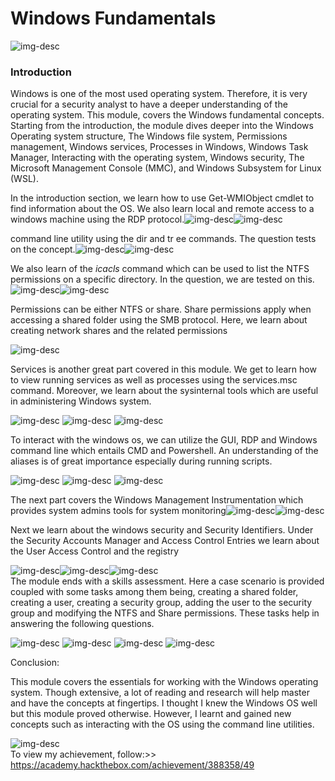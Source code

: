 # Windows Fundamentals

![img-desc](../../.gitbook/assets/cover.png)

### Introduction

Windows is one of the most used operating system. Therefore, it is very crucial for a security analyst to have a deeper understanding of the operating system. This module, covers the Windows fundamental concepts. Starting from the introduction, the module dives deeper into the Windows Operating system structure, The Windows file system, Permissions management, Windows services, Processes in Windows, Windows Task Manager, Interacting with the operating system, Windows security, The Microsoft Management Console (MMC), and Windows Subsystem for Linux (WSL).

In the introduction section, we learn how to use Get-WMIObject cmdlet to find information about the OS. We also learn local and remote access to a windows machine using the RDP protocol.![img-desc](../../.gitbook/assets/image1.jpg)![img-desc](../../.gitbook/assets/image2.jpg)

command line utility using the dir and tr ee commands. The question tests on the concept.![img-desc](../../.gitbook/assets/image3.jpg)![img-desc](../../.gitbook/assets/image4.jpg)

We also learn of the _icacls_ command which can be used to list the NTFS permissions on a specific directory. In the question, we are tested on this.![img-desc](../../.gitbook/assets/image5.jpg)![img-desc](../../.gitbook/assets/image6.jpg)

Permissions can be either NTFS or share. Share permissions apply when accessing a shared folder using the SMB protocol. Here, we learn about creating network shares and the related permissions

![img-desc](../../.gitbook/assets/image7.jpg)

Services is another great part covered in this module. We get to learn how to view running services as well as processes using the services.msc command. Moreover, we learn about the sysinternal tools which are useful in administering Windows system.

![img-desc](../../.gitbook/assets/image8.jpg) ![img-desc](../../.gitbook/assets/image9.jpg) ![img-desc](../../.gitbook/assets/image10.jpg)

To interact with the windows os, we can utilize the GUI, RDP and Windows command line which entails CMD and Powershell. An understanding of the aliases is of great importance especially during running scripts.

![img-desc](../../.gitbook/assets/image11.jpg) ![img-desc](../../.gitbook/assets/image12.jpg) ![img-desc](../../.gitbook/assets/image13.jpg)

The next part covers the Windows Management Instrumentation which provides system admins tools for system monitoring![img-desc](../../.gitbook/assets/image14.jpg)![img-desc](../../.gitbook/assets/image15.jpg)

Next we learn about the windows security and Security Identifiers. Under the Security Accounts Manager and Access Control Entries we learn about the User Access Control and the registry

![img-desc](../../.gitbook/assets/image16.jpg)![img-desc](../../.gitbook/assets/image17.jpg)![img-desc](../../.gitbook/assets/image18.jpg)\
The module ends with a skills assessment. Here a case scenario is provided coupled with some tasks among them being, creating a shared folder, creating a user, creating a security group, adding the user to the security group and modifying the NTFS and Share permissions. These tasks help in answering the following questions.

![img-desc](../../.gitbook/assets/image19.jpg) ![img-desc](../../.gitbook/assets/image20.jpg) ![img-desc](../../.gitbook/assets/image21.jpg) ![img-desc](../../.gitbook/assets/image22.jpg)

Conclusion:

This module covers the essentials for working with the Windows operating system. Though extensive, a lot of reading and research will help master and have the concepts at fingertips. I thought I knew the Windows OS well but this module proved otherwise. However, I learnt and gained new concepts such as interacting with the OS using the command line utilities.

![img-desc](../../.gitbook/assets/image23.jpg)\
To view my achievement, follow:>> https://academy.hackthebox.com/achievement/388358/49
